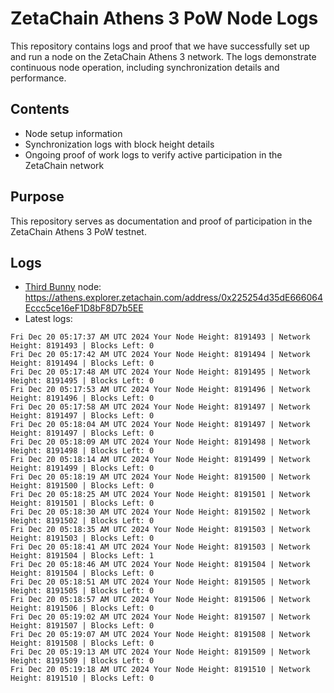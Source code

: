 # ZetaChain Athens 3 PoW Node Logs
This repository contains logs and proof that we have successfully set up and run a node on the ZetaChain Athens 3 network. The logs demonstrate continuous node operation, including synchronization details and performance.

## Contents
- Node setup information
- Synchronization logs with block height details
- Ongoing proof of work logs to verify active participation in the ZetaChain network

## Purpose
This repository serves as documentation and proof of participation in the ZetaChain Athens 3 PoW testnet.

## Logs

- [Third Bunny](https://thirdbunny.xyz/) node: https://athens.explorer.zetachain.com/address/0x225254d35dE666064Eccc5ce16eF1D8bF8D7b5EE
- Latest logs:
```
Fri Dec 20 05:17:37 AM UTC 2024 Your Node Height: 8191493 | Network Height: 8191493 | Blocks Left: 0
Fri Dec 20 05:17:42 AM UTC 2024 Your Node Height: 8191494 | Network Height: 8191494 | Blocks Left: 0
Fri Dec 20 05:17:48 AM UTC 2024 Your Node Height: 8191495 | Network Height: 8191495 | Blocks Left: 0
Fri Dec 20 05:17:53 AM UTC 2024 Your Node Height: 8191496 | Network Height: 8191496 | Blocks Left: 0
Fri Dec 20 05:17:58 AM UTC 2024 Your Node Height: 8191497 | Network Height: 8191497 | Blocks Left: 0
Fri Dec 20 05:18:04 AM UTC 2024 Your Node Height: 8191497 | Network Height: 8191497 | Blocks Left: 0
Fri Dec 20 05:18:09 AM UTC 2024 Your Node Height: 8191498 | Network Height: 8191498 | Blocks Left: 0
Fri Dec 20 05:18:14 AM UTC 2024 Your Node Height: 8191499 | Network Height: 8191499 | Blocks Left: 0
Fri Dec 20 05:18:19 AM UTC 2024 Your Node Height: 8191500 | Network Height: 8191500 | Blocks Left: 0
Fri Dec 20 05:18:25 AM UTC 2024 Your Node Height: 8191501 | Network Height: 8191501 | Blocks Left: 0
Fri Dec 20 05:18:30 AM UTC 2024 Your Node Height: 8191502 | Network Height: 8191502 | Blocks Left: 0
Fri Dec 20 05:18:35 AM UTC 2024 Your Node Height: 8191503 | Network Height: 8191503 | Blocks Left: 0
Fri Dec 20 05:18:41 AM UTC 2024 Your Node Height: 8191503 | Network Height: 8191504 | Blocks Left: 1
Fri Dec 20 05:18:46 AM UTC 2024 Your Node Height: 8191504 | Network Height: 8191504 | Blocks Left: 0
Fri Dec 20 05:18:51 AM UTC 2024 Your Node Height: 8191505 | Network Height: 8191505 | Blocks Left: 0
Fri Dec 20 05:18:57 AM UTC 2024 Your Node Height: 8191506 | Network Height: 8191506 | Blocks Left: 0
Fri Dec 20 05:19:02 AM UTC 2024 Your Node Height: 8191507 | Network Height: 8191507 | Blocks Left: 0
Fri Dec 20 05:19:07 AM UTC 2024 Your Node Height: 8191508 | Network Height: 8191508 | Blocks Left: 0
Fri Dec 20 05:19:13 AM UTC 2024 Your Node Height: 8191509 | Network Height: 8191509 | Blocks Left: 0
Fri Dec 20 05:19:18 AM UTC 2024 Your Node Height: 8191510 | Network Height: 8191510 | Blocks Left: 0
```
